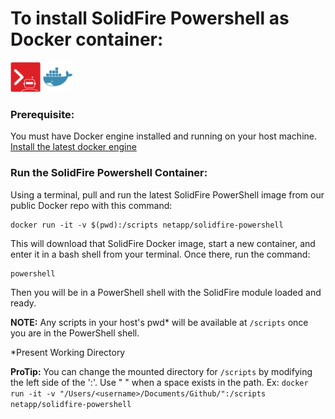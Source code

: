 # To install SolidFire Powershell as Docker container:

![solidfire-powershell-logo](../../Install/product.png) ![docker-logo](docker-logo-small.png)

### Prerequisite: 

You must have Docker engine installed and running on your host machine.  [Install the latest docker engine](https://www.docker.com/products/overview)

### Run the SolidFire Powershell Container:

Using a terminal, pull and run the latest SolidFire PowerShell image from our public Docker repo with this command:

    docker run -it -v $(pwd):/scripts netapp/solidfire-powershell

This will download that SolidFire Docker image, start a new container, and enter it in a bash shell from your terminal. Once there, run the command:

    powershell

Then you will be in a PowerShell shell with the SolidFire module loaded and ready. 

**NOTE:** Any scripts in your host's pwd* will be available at `/scripts` once you are in the PowerShell shell.

*Present Working Directory

**ProTip:**
You can change the mounted directory for `/scripts` by modifying the left side of the ':'. Use " " when a space exists in the path.
Ex: `docker run -it -v "/Users/<username>/Documents/Github/":/scripts netapp/solidfire-powershell`
